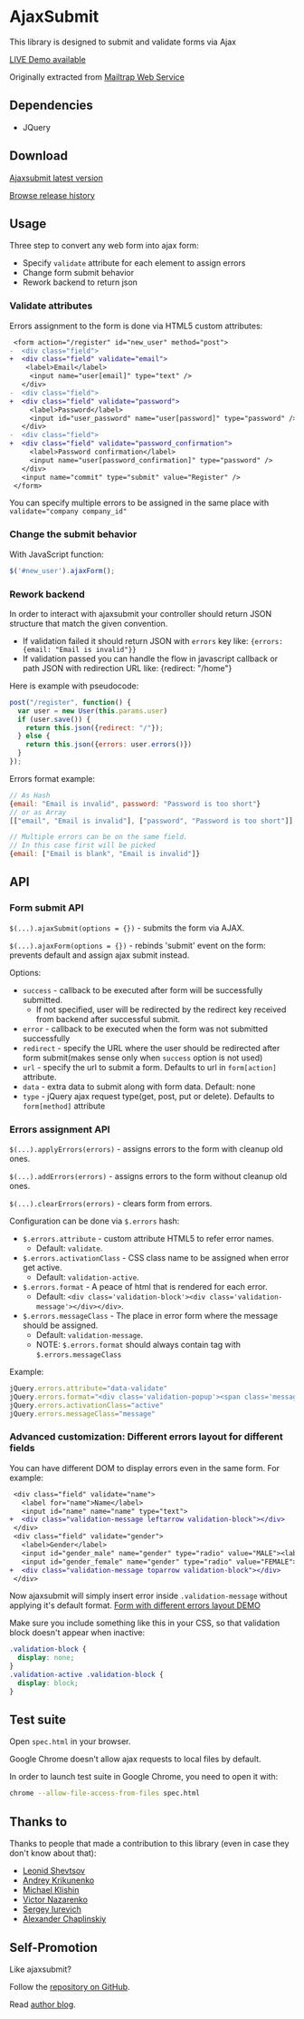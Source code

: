 # AjaxSubmit

This library is designed to submit and validate forms via Ajax

[LIVE Demo available](http://ajaxsubmit.heroku.com)

Originally extracted from [Mailtrap Web Service](http://mailtrap.io)

## Dependencies

* JQuery

## Download

[Ajaxsubmit latest version](https://raw.github.com/bogdan/ajaxsubmit/master/ajaxsubmit.js)

[Browse release history](https://github.com/bogdan/ajaxsubmit/tree/master/builds)

## Usage

Three step to convert any web form into ajax form:

* Specify `validate` attribute for each element to assign errors
* Change form submit behavior
* Rework backend to return json

### Validate attributes

Errors assignment to the form is done via HTML5 custom attributes:

``` diff
 <form action="/register" id="new_user" method="post">
-  <div class="field">
+  <div class="field" validate="email">
   	<label>Email</label>
     <input name="user[email]" type="text" />
   </div>
-  <div class="field">
+  <div class="field" validate="password">
     <label>Password</label>
     <input id="user_password" name="user[password]" type="password" />
   </div>
-  <div class="field">
+  <div class="field" validate="password_confirmation">
     <label>Password confirmation</label>
     <input name="user[password_confirmation]" type="password" />
   </div>
   <input name="commit" type="submit" value="Register" />
 </form>
```

You can specify multiple errors to be assigned in the same place with `validate="company company_id"`


### Change the submit behavior

With JavaScript function:

``` js
$('#new_user').ajaxForm();
```

### Rework backend

In order to interact with ajaxsubmit your controller should return JSON structure that match the given convention.

* If validation failed it should return JSON with `errors` key like: `{errors: {email: "Email is invalid"}}`
* If validation passed you can handle the flow in javascript callback or path JSON with redirection URL like: {redirect: "/home"}


Here is example with pseudocode:

``` js
post("/register", function() {
  var user = new User(this.params.user)
  if (user.save()) {
    return this.json({redirect: "/"});
  } else {
    return this.json({errors: user.errors()})
  }
});
```

Errors format example: 

``` js
// As Hash
{email: "Email is invalid", password: "Password is too short"}
// or as Array
[["email", "Email is invalid"], ["password", "Password is too short"]]

// Multiple errors can be on the same field. 
// In this case first will be picked
{email: ["Email is blank", "Email is invalid"]}
```


## API

### Form submit API

`$(...).ajaxSubmit(options = {})` - submits the form via AJAX.

`$(...).ajaxForm(options = {})` - rebinds 'submit' event on the form: prevents default and assign ajax submit instead.

Options:

* `success` - callback to be executed after form will be successfully submitted.
  * If not specified, user will be redirected by the redirect key received from backend after successful submit.
* `error` - callback to be executed when the form was not submitted successfully
* `redirect` - specify the URL where the user should be redirected after form submit(makes sense only when `success` option is not used)
* `url` - specify the url to submit a form. Defaults to url in `form[action]` attribute.
* `data` - extra data to submit along with form data. Default: none
* `type` - jQuery ajax request type(get, post, put or delete). Defaults to `form[method]` attribute

### Errors assignment API

`$(...).applyErrors(errors)` - assigns errors to the form with cleanup old ones.

`$(...).addErrors(errors)` - assigns errors to the form without cleanup old ones.

`$(...).clearErrors(errors)` - clears form from errors.

Configuration can be done via `$.errors` hash:

* `$.errors.attribute` - custom attribute HTML5 to refer error names. 
  * Default: `validate`.
* `$.errors.activationClass` - CSS class name to be assigned when error get active. 
  * Default: `validation-active`.
* `$.errors.format` - A peace of html that is rendered for each error. 
  * Default: `<div class='validation-block'><div class='validation-message'></div></div>`.
* `$.errors.messageClass` - The place in error form where the message should be assigned. 
  * Default: `validation-message`.
  * NOTE: `$.errors.format` should always contain tag with `$.errors.messageClass`

Example:

``` js
jQuery.errors.attribute="data-validate"
jQuery.errors.format="<div class='validation-popup'><span class='message'></span><img src='/images/arrow.gif'/></div>"
jQuery.errors.activationClass="active"
jQuery.errors.messageClass="message"
```

### Advanced customization: Different errors layout for different fields

You can have different DOM to display errors even in the same form.
For example:

``` diff
 <div class="field" validate="name">
   <label for="name">Name</label>
   <input id="name" name="name" type="text">
+  <div class="validation-message leftarrow validation-block"></div>
 </div>
 <div class="field" validate="gender">
   <label>Gender</label>
   <input id="gender_male" name="gender" type="radio" value="MALE"><label for="gender_male">Male</label>
   <input id="gender_female" name="gender" type="radio" value="FEMALE"><label for="gender_female">Female</label>
+  <div class="validation-message toparrow validation-block"></div>
 </div>
```

Now ajaxsubmit will simply insert error inside `.validation-message` without applying it's default format.
[Form with different errors layout DEMO](http://ajaxsubmit.heroku.com/subscriptions)

Make sure you include something like this in your CSS, so that validation block doesn't appear when inactive:


``` css
.validation-block {
  display: none;
}
.validation-active .validation-block {
  display: block;
}
```

## Test suite

Open `spec.html` in your browser.

Google Chrome doesn't allow ajax requests to local files by default.

In order to launch test suite in Google Chrome, you need to open it with:

``` sh
chrome --allow-file-access-from-files spec.html
```
## Thanks to

Thanks to people that made a contribution to this library (even in case they don't know about that):

* [Leonid Shevtsov](https://github.com/leonid-shevtsov)
* [Andrey Krikunenko](https://github.com/scream3)
* [Michael Klishin](https://github.com/michaelklishin)
* [Victor Nazarenko](https://github.com/vnazarenko)
* [Sergey Iurevich](https://github.com/iurevych)
* [Alexander Chaplinskiy](https://github.com/alchapone)

## Self-Promotion

Like ajaxsubmit?

Follow the [repository on GitHub](https://github.com/bogdan/ajaxsubmit).

Read [author blog](http://gusiev.com).
